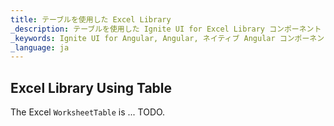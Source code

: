 ```yaml
---
title: テーブルを使用した Excel Library
_description: テーブルを使用した Ignite UI for Excel Library コンポーネント
_keywords: Ignite UI for Angular, Angular, ネイティブ Angular コンポーネント スイート, ネイティブ Angular コントロール, ネイティブ Angular コンポーネント, ネイティブ Angular コンポーネント ライブラリ, Angular Excel ライブラリ, Angular Excel ライブラリ例,  Angular Excel Library コンポーネント, Angular Excel Engine, Tables, Sorting, フィルタリング
_language: ja
---
```


## Excel Library Using Table

The Excel `WorksheetTable` is ... TODO.

<!--### Demo

<!-- <div class="sample-container loading" style="height: 500px">
    <iframe id="excel-library-overview-sample-iframe" src='{environment:demosBaseUrl}/excel-library-working-with-tables' width="100%" height="100%" seamless="" frameBorder="0" onload="onSampleIframeContentLoaded(this);"></iframe>
</div>
<div>
    <button data-localize="stackblitz" disabled class="stackblitz-btn" data-iframe-id="excel-library-working-with-tables-iframe" data-demos-base-url="{environment:demosBaseUrl}">View on StackBlitz
    </button>
</div>  

<div class="divider--half"></div>

### Usage

TODO info about `WorksheetTable` object

The following code demonstrates how to use the `WorksheetTable` object.

```typescript
import { Workbook } from "igniteui-angular-excel/ES5/Workbook";
import { WorkbookFormat } from "igniteui-angular-excel/ES5/WorkbookFormat";
import { Worksheet } from "igniteui-angular-excel/ES5/Worksheet";
import { WorksheetTable } from "igniteui-angular-excel/ES5/WorksheetTable";

TODO
```

